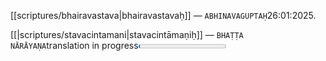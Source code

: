 [[scriptures/bhairavastava|bhairavastavaḥ]] — `ABHINAVAGUPTAḤ`26:01:2025.

[[|scriptures/stavacintamani|stavacintāmaṇiḥ]] — `BHAṬṬA NĀRĀYAṆA`translation in progress<progress id="file" max="100" value="01">01%</progress>
